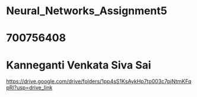 # Neural_Networks_Assignment5
# 700756408
# Kanneganti Venkata Siva Sai
https://drive.google.com/drive/folders/1pp4sS1KsAykHp7tp003c7pjNtmKFqpRl?usp=drive_link
